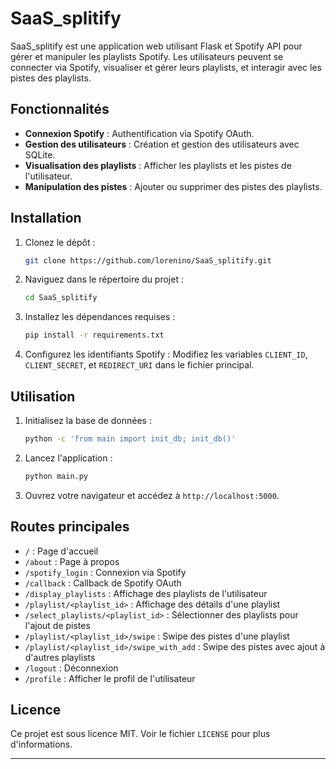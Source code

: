 # SaaS_splitify

SaaS_splitify est une application web utilisant Flask et Spotify API pour gérer et manipuler les playlists Spotify. Les utilisateurs peuvent se connecter via Spotify, visualiser et gérer leurs playlists, et interagir avec les pistes des playlists.

## Fonctionnalités

- **Connexion Spotify** : Authentification via Spotify OAuth.
- **Gestion des utilisateurs** : Création et gestion des utilisateurs avec SQLite.
- **Visualisation des playlists** : Afficher les playlists et les pistes de l'utilisateur.
- **Manipulation des pistes** : Ajouter ou supprimer des pistes des playlists.

## Installation

1. Clonez le dépôt :
   ```bash
   git clone https://github.com/lorenino/SaaS_splitify.git
   ```
2. Naviguez dans le répertoire du projet :
   ```bash
   cd SaaS_splitify
   ```
3. Installez les dépendances requises :
   ```bash
   pip install -r requirements.txt
   ```
4. Configurez les identifiants Spotify :
   Modifiez les variables `CLIENT_ID`, `CLIENT_SECRET`, et `REDIRECT_URI` dans le fichier principal.

## Utilisation

1. Initialisez la base de données :
   ```bash
   python -c 'from main import init_db; init_db()'
   ```
2. Lancez l'application :
   ```bash
   python main.py
   ```
3. Ouvrez votre navigateur et accédez à `http://localhost:5000`.

## Routes principales

- `/` : Page d'accueil
- `/about` : Page à propos
- `/spotify_login` : Connexion via Spotify
- `/callback` : Callback de Spotify OAuth
- `/display_playlists` : Affichage des playlists de l'utilisateur
- `/playlist/<playlist_id>` : Affichage des détails d'une playlist
- `/select_playlists/<playlist_id>` : Sélectionner des playlists pour l'ajout de pistes
- `/playlist/<playlist_id>/swipe` : Swipe des pistes d'une playlist
- `/playlist/<playlist_id>/swipe_with_add` : Swipe des pistes avec ajout à d'autres playlists
- `/logout` : Déconnexion
- `/profile` : Afficher le profil de l'utilisateur

## Licence

Ce projet est sous licence MIT. Voir le fichier `LICENSE` pour plus d'informations.

---
